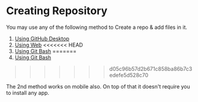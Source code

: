 # Creating Repository

You may use any of the following method to Create a repo & add files in it.

1.  [Using GitHub Desktop](/Creating%20Repo/Using%20GitHub%20Desktop.md)
2.  [Using Web](Creating%20Repo/Using%20Website%20(works%20on%20mobile%20also).md)
<<<<<<< HEAD
3.  [Using Git Bash](/Creating%20Repo/Using%20Git%20Bash.md)
=======
3.  [Using Git Bash](/Creating%20Repo/Using%20Git%20Bash.md>)
>>>>>>> d05c96b57d2b671c858ba86b7c3edefe5d528c70

The 2nd method works on mobile also. On top of that it doesn't require you to install any app.
